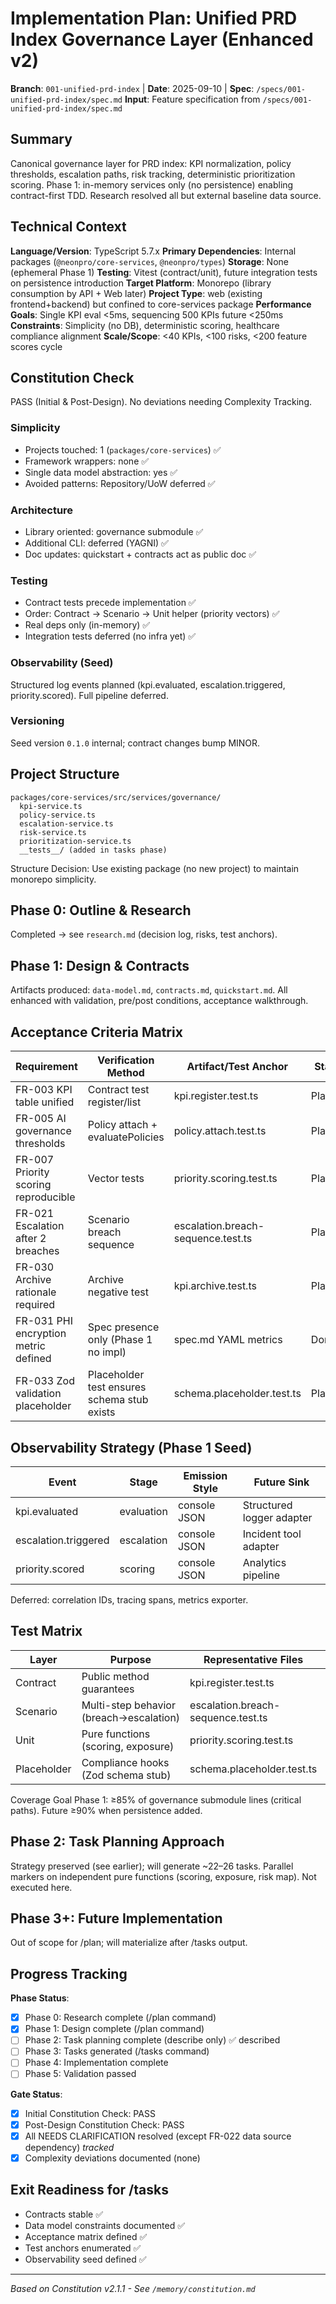 # Implementation Plan: Unified PRD Index Governance Layer (Enhanced v2)

**Branch**: `001-unified-prd-index` | **Date**: 2025-09-10 | **Spec**: `/specs/001-unified-prd-index/spec.md`
**Input**: Feature specification from `/specs/001-unified-prd-index/spec.md`

## Summary
Canonical governance layer for PRD index: KPI normalization, policy thresholds, escalation paths, risk tracking, deterministic prioritization scoring. Phase 1: in-memory services only (no persistence) enabling contract-first TDD. Research resolved all but external baseline data source.

## Technical Context
**Language/Version**: TypeScript 5.7.x
**Primary Dependencies**: Internal packages (`@neonpro/core-services`, `@neonpro/types`)
**Storage**: None (ephemeral Phase 1)
**Testing**: Vitest (contract/unit), future integration tests on persistence introduction
**Target Platform**: Monorepo (library consumption by API + Web later)
**Project Type**: web (existing frontend+backend) but confined to core-services package
**Performance Goals**: Single KPI eval <5ms, sequencing 500 KPIs future <250ms
**Constraints**: Simplicity (no DB), deterministic scoring, healthcare compliance alignment
**Scale/Scope**: <40 KPIs, <100 risks, <200 feature scores cycle

## Constitution Check
PASS (Initial & Post-Design). No deviations needing Complexity Tracking.

### Simplicity
- Projects touched: 1 (`packages/core-services`) ✅
- Framework wrappers: none ✅
- Single data model abstraction: yes ✅
- Avoided patterns: Repository/UoW deferred ✅

### Architecture
- Library oriented: governance submodule ✅
- Additional CLI: deferred (YAGNI) ✅
- Doc updates: quickstart + contracts act as public doc ✅

### Testing
- Contract tests precede implementation ✅
- Order: Contract → Scenario → Unit helper (priority vectors) ✅
- Real deps only (in-memory) ✅
- Integration tests deferred (no infra yet) ✅

### Observability (Seed)
Structured log events planned (kpi.evaluated, escalation.triggered, priority.scored). Full pipeline deferred.

### Versioning
Seed version `0.1.0` internal; contract changes bump MINOR.

## Project Structure
```
packages/core-services/src/services/governance/
  kpi-service.ts
  policy-service.ts
  escalation-service.ts
  risk-service.ts
  prioritization-service.ts
  __tests__/ (added in tasks phase)
```
Structure Decision: Use existing package (no new project) to maintain monorepo simplicity.

## Phase 0: Outline & Research
Completed → see `research.md` (decision log, risks, test anchors).

## Phase 1: Design & Contracts
Artifacts produced: `data-model.md`, `contracts.md`, `quickstart.md`. All enhanced with validation, pre/post conditions, acceptance walkthrough.

## Acceptance Criteria Matrix
| Requirement | Verification Method | Artifact/Test Anchor | Status |
|-------------|--------------------|----------------------|--------|
| FR-003 KPI table unified | Contract test register/list | kpi.register.test.ts | Planned |
| FR-005 AI governance thresholds | Policy attach + evaluatePolicies | policy.attach.test.ts | Planned |
| FR-007 Priority scoring reproducible | Vector tests | priority.scoring.test.ts | Planned |
| FR-021 Escalation after 2 breaches | Scenario breach sequence | escalation.breach-sequence.test.ts | Planned |
| FR-030 Archive rationale required | Archive negative test | kpi.archive.test.ts | Planned |
| FR-031 PHI encryption metric defined | Spec presence only (Phase 1 no impl) | spec.md YAML metrics | Done |
| FR-033 Zod validation placeholder | Placeholder test ensures schema stub exists | schema.placeholder.test.ts | Planned |

## Observability Strategy (Phase 1 Seed)
| Event | Stage | Emission Style | Future Sink |
|-------|-------|----------------|-------------|
| kpi.evaluated | evaluation | console JSON | Structured logger adapter |
| escalation.triggered | escalation | console JSON | Incident tool adapter |
| priority.scored | scoring | console JSON | Analytics pipeline |
Deferred: correlation IDs, tracing spans, metrics exporter.

## Test Matrix
| Layer | Purpose | Representative Files | Tool |
|-------|---------|----------------------|------|
| Contract | Public method guarantees | kpi.register.test.ts | Vitest |
| Scenario | Multi-step behavior (breach→escalation) | escalation.breach-sequence.test.ts | Vitest |
| Unit | Pure functions (scoring, exposure) | priority.scoring.test.ts | Vitest |
| Placeholder | Compliance hooks (Zod schema stub) | schema.placeholder.test.ts | Vitest |

Coverage Goal Phase 1: ≥85% of governance submodule lines (critical paths). Future ≥90% when persistence added.

## Phase 2: Task Planning Approach
Strategy preserved (see earlier); will generate ~22–26 tasks. Parallel markers on independent pure functions (scoring, exposure, risk map). Not executed here.

## Phase 3+: Future Implementation
Out of scope for /plan; will materialize after /tasks output.

## Progress Tracking
**Phase Status**:
- [x] Phase 0: Research complete (/plan command)
- [x] Phase 1: Design complete (/plan command)
- [ ] Phase 2: Task planning complete (describe only) ✅ described
- [ ] Phase 3: Tasks generated (/tasks command)
- [ ] Phase 4: Implementation complete
- [ ] Phase 5: Validation passed

**Gate Status**:
- [x] Initial Constitution Check: PASS
- [x] Post-Design Constitution Check: PASS
- [x] All NEEDS CLARIFICATION resolved (except FR-022 data source dependency) *tracked*
- [x] Complexity deviations documented (none)

## Exit Readiness for /tasks
- Contracts stable ✅
- Data model constraints documented ✅
- Acceptance matrix defined ✅
- Test anchors enumerated ✅
- Observability seed defined ✅

---
_Based on Constitution v2.1.1 - See `/memory/constitution.md`_
